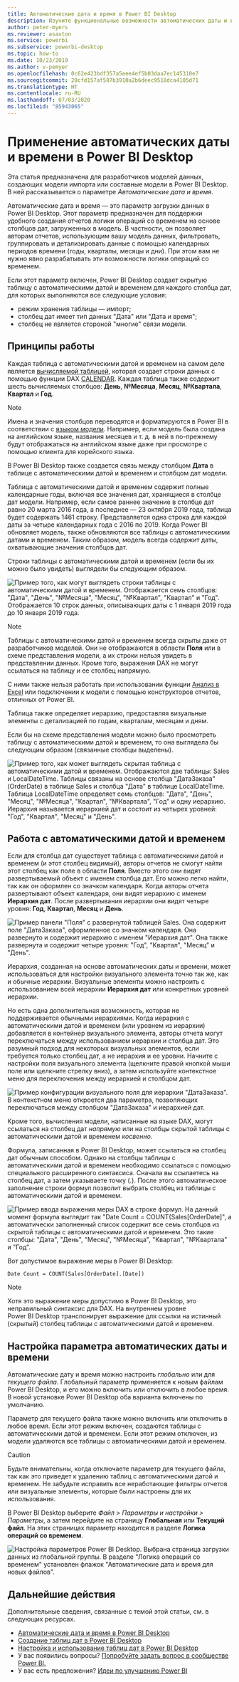 ```yaml
---
title: Автоматические дата и время в Power BI Desktop
description: Изучите функциональные возможности автоматических даты и времени в Power BI Desktop.
author: peter-myers
ms.reviewer: asaxton
ms.service: powerbi
ms.subservice: powerbi-desktop
ms.topic: how-to
ms.date: 10/23/2019
ms.author: v-pemyer
ms.openlocfilehash: 0c62e423bdf357a5eee4ef5b03daa7ec145310e7
ms.sourcegitcommit: 20cfd157af587b3910a2b6deec9518dca4105d71
ms.translationtype: HT
ms.contentlocale: ru-RU
ms.lasthandoff: 07/03/2020
ms.locfileid: "85943065"
---
```

# <a name="apply-auto-datetime-in-power-bi-desktop"></a>Применение автоматических даты и времени в Power BI Desktop

Эта статья предназначена для разработчиков моделей данных, создающих модели импорта или составные модели в Power BI Desktop. В ней рассказывается о параметре _Автоматические дата и время_.

Автоматические дата и время — это параметр загрузки данных в Power BI Desktop. Этот параметр предназначен для поддержки удобного создания отчетов логики операций со временем на основе столбцов дат, загруженных в модель. В частности, он позволяет авторам отчетов, использующим вашу модель данных, фильтровать, группировать и детализировать данные с помощью календарных периодов времени (годы, кварталы, месяцы и дни). При этом вам не нужно явно разрабатывать эти возможности логики операций со временем.

Если этот параметр включен, Power BI Desktop создает скрытую таблицу с автоматическими датой и временем для каждого столбца дат, для которых выполняются все следующие условия:

- режим хранения таблицы — импорт;
- столбец дат имеет тип данных "Дата" или "Дата и время";
- столбец не является стороной "многие" связи модели.

## <a name="how-it-works"></a>Принципы работы

Каждая таблица c автоматическими датой и временем на самом деле является [вычисляемой таблицей](desktop-calculated-tables.md), которая создает строки данных с помощью функции DAX [CALENDAR](/dax/calendar-function-dax). Каждая таблица также содержит шесть вычисляемых столбцов: **День**, **№Месяца**, **Месяц**, **№Квартала**, **Квартал** и **Год**.

> [!NOTE]
> Имена и значения столбцов переводятся и форматируются в Power BI в соответствии с [языком модели](../fundamentals/supported-languages-countries-regions.md#choose-the-language-for-the-model-in-power-bi-desktop). Например, если модель была создана на английском языке, названия месяцев и т. д. в ней в по-прежнему будут отображаться на английском языке даже при просмотре с помощью клиента для корейского языка.

В Power BI Desktop также создается связь между столбцом **Дата** в таблице с автоматическими датой и временем и столбцом дат модели.

Таблица с автоматическими датой и временем содержит полные календарные годы, включая все значения дат, хранящиеся в столбце дат модели. Например, если самое раннее значение в столбце дат равно 20 марта 2016 года, а последнее — 23 октября 2019 года, таблица будет содержать 1461 строку. Представляется одна строка для каждой даты за четыре календарных года с 2016 по 2019. Когда Power BI обновляет модель, также обновляются все таблицы с автоматическими датами и временем. Таким образом, модель всегда содержит даты, охватывающие значения столбцов дат.

Строки таблицы с автоматическими датой и временем (если бы их можно было увидеть) выглядели бы следующим образом.

![Пример того, как могут выглядеть строки таблицы с автоматическими датой и временем. Отображается семь столбцов: "Дата", "День", "№Месяца", "Месяц", "№Квартал", "Квартал" и "Год". Отображается 10 строк данных, описывающих даты с 1 января 2019 года до 10 января 2019 года.](media/desktop-auto-date-time/auto-date-time-hidden-table-example-rows.png)

> [!NOTE]
> Таблицы с автоматическими датой и временем всегда скрыты даже от разработчиков моделей. Они не отображаются в области **Поля** или в схеме представления модели, а их строки нельзя увидеть в представлении данных. Кроме того, выражения DAX не могут ссылаться на таблицу и ее столбец напрямую.
>
> С ними также нельзя работать при использовании функции [Анализ в Excel](../collaborate-share/service-analyze-in-excel.md) или подключении к модели с помощью конструкторов отчетов, отличных от Power BI.

Таблица также определяет иерархию, предоставляя визуальные элементы с детализацией по годам, кварталам, месяцам и дням.

Если бы на схеме представления модели можно было просмотреть таблицу с автоматическими датой и временем, то она выглядела бы следующим образом (связанные столбцы выделены).

![Пример того, как может выглядеть скрытая таблица с автоматическими датой и временем. Отображаются две таблицы: Sales и LocalDateTime. Таблицы связаны на основе столбца "ДатаЗаказа" (OrderDate) в таблице Sales и столбца "Дата" в таблице LocalDateTime. Таблица LocalDateTime определяет семь столбцов: "Дата", "День", "Месяц", "№Месяца", "Квартал", "№Квартала", "Год" и одну иерархию. Иерархия называется иерархией дат и состоит из четырех уровней: "Год", "Квартал", "Месяц" и "День".](media/desktop-auto-date-time/auto-date-time-hidden-table-example-diagram.png)

## <a name="work-with-auto-datetime"></a>Работа с автоматическими датой и временем

Если для столбца дат существует таблица с автоматическими датой и временем (и этот столбец видимый), авторы отчетов не смогут найти этот столбец как поле в области **Поля**. Вместо этого они видят развертываемый объект с именем столбца дат. Его можно легко найти, так как он оформлен со значком календаря. Когда авторы отчета развертывают объект календаря, они видят иерархию с именем **Иерархия дат**. После развертывания иерархии они видят четыре уровня: **Год**, **Квартал**, **Месяц** и **День**.

![Пример панели "Поля" с развернутой таблицей Sales. Она содержит поле "ДатаЗаказа", оформленное со значком календаря. Она развернуто и содержит иерархию с именем "Иерархия дат". Она также развернута и содержит четыре уровня: "Год", "Квартал", "Месяц" и "День".](media/desktop-auto-date-time/auto-date-time-fields-pane-example.png)

Иерархия, созданная на основе автоматических даты и времени, может использоваться для настройки визуального элемента точно так же, как и обычные иерархии. Визуальные элементы можно настроить с использованием всей иерархии **Иерархия дат** или конкретных уровней иерархии.

Но есть одна дополнительная возможность, которая не поддерживается обычными иерархиями. Когда иерархия с автоматическими датой и временем (или уровнем из иерархии) добавляется в контейнер визуального элемента, авторы отчета могут переключаться между использованием иерархии и столбца дат. Это разумный подход для некоторых визуальных элементов, если требуется только столбец дат, а не иерархия и ее уровни. Начните с настройки поля визуального элемента (щелкните правой кнопкой мыши поле или щелкните стрелку вниз), а затем используйте контекстное меню для переключения между иерархией и столбцом дат.

![Пример конфигурации визуального поля для иерархии "ДатаЗаказа". В контекстном меню откроется два параметра, позволяющих переключаться между столбцом "ДатаЗаказа" и иерархией дат.](media/desktop-auto-date-time/auto-date-time-configure-visuals-fields.png)

Кроме того, вычисления модели, написанные на языке DAX, могут ссылаться на столбец дат _напрямую_ или на столбцы скрытой таблицы с автоматическими датой и временем _косвенно_.

Формула, записанная в Power BI Desktop, может ссылаться на столбец дат обычным способом. Однако на столбцы таблицы с автоматическими датой и временем необходимо ссылаться с помощью специального расширенного синтаксиса. Сначала вы ссылаетесь на столбец дат, а затем указываете точку (.). После этого автоматическое заполнение строки формул позволит выбрать столбец из таблицы с автоматическими датой и временем.

![Пример ввода выражения меры DAX в строке формул. На данный момент формула выглядит так "Date Count = COUNT(Sales[OrderDate]", а автоматически заполненный список содержит все семь столбцов из скрытой таблицы с автоматическими датой и временем. Это такие столбцы: "Дата", "День", "Месяц", "№Месяца", "Квартал", "№Квартала" и "Год".](media/desktop-auto-date-time/auto-date-time-dax-auto-complete.png)

Вот допустимое выражение меры в Power BI Desktop:

```dax
Date Count = COUNT(Sales[OrderDate].[Date])
```

> [!NOTE]
> Хотя это выражение меры допустимо в Power BI Desktop, это неправильный синтаксис для DAX. На внутреннем уровне Power BI Desktop транспонирует выражение для ссылки на истинный (скрытый) столбец таблицы с автоматическими датой и временем.

## <a name="configure-auto-datetime-option"></a>Настройка параметра автоматических даты и времени

Автоматические дату и время можно настроить _глобально_ или для _текущего файла_. Глобальный параметр применяется к новым файлам Power BI Desktop, и его можно включить или отключить в любое время. В новой установке Power BI Desktop оба варианта включены по умолчанию.

Параметр для текущего файла также можно включить или отключить в любое время. Если этот режим включен, создаются таблицы с автоматическими датой и временем. Если этот режим отключен, из модели удаляются все таблицы с автоматическими датой и временем.

> [!CAUTION]
> Будьте внимательны, когда отключаете параметр для текущего файла, так как это приведет к удалению таблиц с автоматическими датой и временем. Не забудьте исправить все неработающие фильтры отчетов или визуальные элементы, которые были настроены для их использования.

В Power BI Desktop выберите _Файл > Параметры и настройки > Параметры_, а затем перейдите на страницу **Глобальная** или **Текущий файл**. На этих страницах параметр находится в разделе **Логика операций со временем**.

![Настройка параметров Power BI Desktop. Выбрана страница загрузки данных из глобальной группы. В разделе "Логика операций со временем" установлен флажок "Автоматические дата и время для новых файлов".](media/desktop-auto-date-time/auto-date-time-configure-global-options.png)

## <a name="next-steps"></a>Дальнейшие действия

Дополнительные сведения, связанные с темой этой статьи, см. в следующих ресурсах.

- [Автоматические дата и время в Power BI Desktop](../guidance/auto-date-time.md)
- [Создание таблиц дат в Power BI Desktop](../guidance/model-date-tables.md)
- [Настройка и использование таблиц дат в Power BI Desktop](desktop-date-tables.md)
- У вас появились вопросы? [Попробуйте задать вопрос в сообществе Power BI.](https://community.powerbi.com/)
- У вас есть предложения? [Идеи по улучшению Power BI](https://ideas.powerbi.com/)
